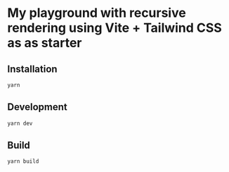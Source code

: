 # My playground with recursive rendering using Vite + Tailwind CSS as as starter

## Installation

```sh
yarn
```

## Development

```sh
yarn dev
```

## Build

```sh
yarn build
```
